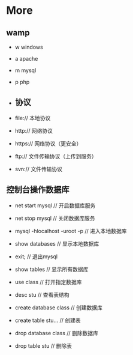 # More

## wamp

* w   windows
* a    apache
* m   mysql
* p    php

* ## 协议
* file://    本地协议

* http://   网络协议
* https://    网络协议（更安全）
* ftp://    文件传输协议（上传到服务）
* svn://   文件传输协议

## 控制台操作数据库

* net start mysql  // 开启数据库服务
* net stop mysql  // 关闭数据库服务

* mysql -hlocalhost -uroot -p   // 进入本地数据库

* show databases // 显示本地数据库

* exit;  // 退出mysql

* show tables  // 显示所有数据库

* use class  // 打开指定数据库

* desc stu  // 查看表结构

* create database class  //  创建数据库

* create table stu...  // 创建表

* drop database class  // 删除数据库

* drop table stu  // 删除表



